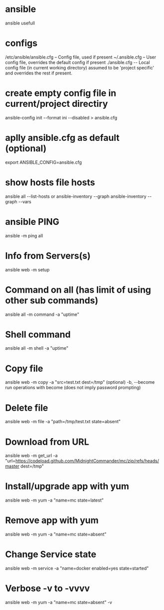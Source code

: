 # ansible
ansible usefull 

# configs
/etc/ansible/ansible.cfg – Config file, used if present
~/.ansible.cfg – User config file, overrides the default config if present
./ansible.cfg -- Local config file (in current working directory) assumed to  be  'project
       specific' and overrides the rest if present.
# create  empty config  file in current/project directiry
ansible-config init --format ini  --disabled  > ansible.cfg

# aplly ansible.cfg as default (optional)
export ANSIBLE_CONFIG=ansible.cfg

# show hosts file  hosts
ansible all  --list-hosts
or
ansible-inventory --graph
ansible-inventory --graph  --vars

# ansible PING
ansible -m ping all

# Info from Servers(s)
ansible web -m setup

# Command on all (has limit  of using  other sub commands)
ansible all -m command -a "uptime"

# Shell command
ansible all -m shell -a "uptime"

# Copy file 
ansible web -m copy -a "src=test.txt dest=/tmp"
(optional)    -b, --become  run operations with become (does not imply password prompting)

# Delete file
ansible web -m file  -a "path=/tmp/test.txt state=absent"

# Download from URL
ansible web -m get_url  -a "url=https://codeload.github.com/MidnightCommander/mc/zip/refs/heads/master dest=/tmp"

# Install/upgrade app with yum
ansible web -m yum  -a "name=mc state=latest"
# Remove app with yum
ansible web -m yum   -a "name=mc state=absent"

# Change Service state 
ansible web -m service  -a "name=docker enabled=yes state=started"

# Verbose -v to -vvvv
ansible web -m yum  -a "name=mc state=absent" -v